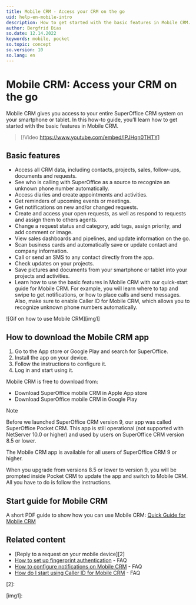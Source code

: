```yaml
---
title: Mobile CRM - Access your CRM on the go
uid: help-en-mobile-intro
description: How to get started with the basic features in Mobile CRM.
author: Bergfrid Dias
so.date: 12.14.2022
keywords: mobile, pocket
so.topic: concept
so.version: 10
so.lang: en
---
```


# Mobile CRM: Access your CRM on the go

Mobile CRM gives you access to your entire SuperOffice CRM system on your smartphone or tablet. In this how-to guide, you’ll learn how to get started with the basic features in Mobile CRM.

<!-- markdownlint-disable-next-line MD034 DOCSMD007 -->
> [!Video https://www.youtube.com/embed/IPJHqn0THTY]

## Basic features

* Access all CRM data, including contacts, projects, sales, follow-ups, documents and requests.
* See who is calling with SuperOffice as a source to recognize an unknown phone number automatically.
* Access diaries and create appointments and activities.
* Get reminders of upcoming events or meetings.
* Get notifications on new and/or changed requests.
* Create and access your open requests, as well as respond to requests and assign them to others agents.
* Change a request status and category, add tags, assign priority, and add comment or image.
* View sales dashboards and pipelines, and update information on the go.
* Scan business cards and automatically save or update contact and company information.
* Call or send an SMS to any contact directly from the app.
* Check updates on your projects.
* Save pictures and documents from your smartphone or tablet into your projects and activities.
* Learn how to use the basic features in Mobile CRM with our quick-start guide for Mobile CRM. For example, you will learn where to tap and swipe to get notifications, or how to place calls and send messages. Also, make sure to enable Caller ID for Mobile CRM, which allows you to recognize unknown phone numbers automatically.

![Gif on how to use Mobile CRM][img1]

## How to download the Mobile CRM app

1. Go to the App store or Google Play and search for SuperOffice.
1. Install the app on your device.
1. Follow the instructions to configure it.
1. Log in and start using it.

Mobile CRM is free to download from:

* Download SuperOffice mobile CRM in Apple App store
* Download SuperOffice mobile CRM in Google Play

> [!NOTE]
> Before we launched SuperOffice CRM version 9, our app was called SuperOffice Pocket CRM. This app is still operational (not supported with NetServer 10.0 or higher) and used by users on SuperOffice CRM version 8.5 or lower.

The Mobile CRM app is available for all users of SuperOffice CRM 9 or higher.

When you upgrade from versions 8.5 or lower to version 9, you will be prompted inside Pocket CRM to update the app and switch to Mobile CRM. All you have to do is follow the instructions.

## Start guide for Mobile CRM

A short PDF guide to show how you can use Mobile CRM: [Quick Guide for Mobile CRM][1]

## Related content

* [Reply to a request on your mobile device][2]
* [How to set up fingerprint authentication][3] - FAQ
* [How to configure notifications on Mobile CRM][4] - FAQ
* [How do I start using Caller ID for Mobile CRM][5] - FAQ

<!-- Referenced links -->
[1]: https://community.superoffice.com/globalassets/user--admin/learning/user-guide/mobile-crm/quick-guide-for-mobile-crm-2020.pdf
[3]: https://community.superoffice.com/no/support-faqs/faq/how-do-i-start-using-fingerprint-authentication-to-enter-my-mobile-crm-app/
[4]: https://community.superoffice.com/no/support-faqs/faq/how-do-i-configure-notifications-on-the-mobile-crm-app/
[5]: https://community.superoffice.com/no/support-faqs/faq/how-do-i-start-using-caller-id-for-mobile-crm/
[2]:

<!-- Referenced images -->
[img1]:
